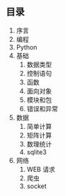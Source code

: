 ## 目录 ##

1. 序言
2. 编程
3. Python
4. 基础
	1. 数据类型
	2. 控制语句
	3. 函数
	4. 面向对象
	5. 模块和包
	6. 错误和异常
5. 数据
	1. 简单计算
	2. 矩阵计算
	3. 数理统计
	4. sqlite3
6. 网络
	1. WEB 请求
	2. 爬虫
	3. socket
